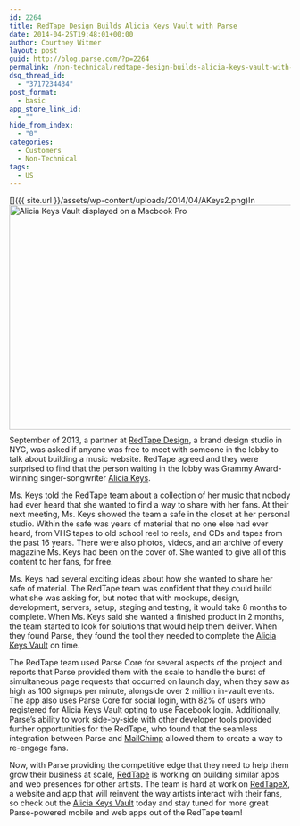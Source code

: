 ```yaml
---
id: 2264
title: RedTape Design Builds Alicia Keys Vault with Parse
date: 2014-04-25T19:48:01+00:00
author: Courtney Witmer
layout: post
guid: http://blog.parse.com/?p=2264
permalink: /non-technical/redtape-design-builds-alicia-keys-vault-with-parse/
dsq_thread_id:
  - "3717234434"
post_format:
  - basic
app_store_link_id:
  - ""
hide_from_index:
  - "0"
categories:
  - Customers
  - Non-Technical
tags:
  - US
---
```

[<img style="border: 0pt none; float: right; padding-left: 10px; padding-bottom: 10px;" src="{{ site.url }}/assets/wp-content/uploads/2014/04/AKeys2.png" alt="Alicia Keys Vault displayed on a Macbook Pro" width="600" height="403" />]({{ site.url }}/assets/wp-content/uploads/2014/04/AKeys2.png)In September of 2013, a partner at <a href="http://redtapedesign.com/" target="_blank">RedTape Design</a>, a brand design studio in NYC, was asked if anyone was free to meet with someone in the lobby to talk about building a music website. RedTape agreed and they were surprised to find that the person waiting in the lobby was Grammy Award-winning singer-songwriter <a href="http://aliciakeys.com/" target="_blank">Alicia Keys</a>.

Ms. Keys told the RedTape team about a collection of her music that nobody had ever heard that she wanted to find a way to share with her fans. At their next meeting, Ms. Keys showed the team a safe in the closet at her personal studio. Within the safe was years of material that no one else had ever heard, from VHS tapes to old school reel to reels, and CDs and tapes from the past 16 years. There were also photos, videos, and an archive of every magazine Ms. Keys had been on the cover of. She wanted to give all of this content to her fans, for free.

Ms. Keys had several exciting ideas about how she wanted to share her safe of material. The RedTape team was confident that they could build what she was asking for, but noted that with mockups, design, development, servers, setup, staging and testing, it would take 8 months to complete. When Ms. Keys said she wanted a finished product in 2 months, the team started to look for solutions that would help them deliver. When they found Parse, they found the tool they needed to complete the <a href="http://www.akvault.com/" target="_blank">Alicia Keys Vault</a> on time.

The RedTape team used Parse Core for several aspects of the project and reports that Parse provided them with the scale to handle the burst of simultaneous page requests that occurred on launch day, when they saw as high as 100 signups per minute, alongside over 2 million in-vault events. The app also uses Parse Core for social login, with 82% of users who registered for Alicia Keys Vault opting to use Facebook login. Additionally, Parse’s ability to work side-by-side with other developer tools provided further opportunities for the RedTape, who found that the seamless integration between Parse and <a href="https://parse.com/docs/cloud_modules_guide#mandrill" target="_blank">MailChimp</a> allowed them to create a way to re-engage fans.

Now, with Parse providing the competitive edge that they need to help them grow their business at scale, <a href="http://redtapedesign.com/" target="_blank">RedTape</a> is working on building similar apps and web presences for other artists. The team is hard at work on <a href="http://www.redtapex.com/" target="_blank">RedTapeX</a>, a website and app that will reinvent the way artists interact with their fans, so check out the <a href="http://aliciakeys.com/" target="_blank">Alicia Keys Vault</a> today and stay tuned for more great Parse-powered mobile and web apps out of the RedTape team!
